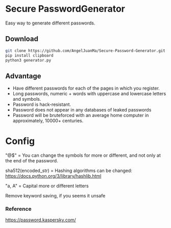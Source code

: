 # Secure PasswordGenerator

Easy way to generate different passwords.

## Download

```bash
git clone https://github.com/AngelJuanMa/Secure-Password-Generator.git
pip install clipboard
python3 generator.py
```

## Advantage

* Have different passwords for each of the pages in which you register.
* Long passwords, numeric + words with uppercase and lowercase letters and symbols.
* Password is hack-resistant.
* Password does not appear in any databases of leaked passwords
* Password will be bruteforced with an average home computer in approximately, 10000+ centuries.

# Config

"@$" = You can change the symbols for more or different, and not only at the end of the password.

sha512(encoded_str) = Hashing algorithms can be changed: https://docs.python.org/3/library/hashlib.html

"a, A" = Capital more or different letters

Remove keyword saving, if you seems it unsafe

### Reference

https://password.kaspersky.com/

